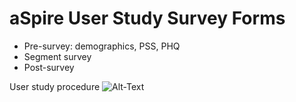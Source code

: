 # aSpire User Study Survey Forms
- Pre-survey: demographics, PSS, PHQ
- Segment survey
- Post-survey


User study procedure
![Alt-Text](https://user-images.githubusercontent.com/3894400/93042902-46fb9000-f68b-11ea-9bf3-d742e4fd06ee.png)
